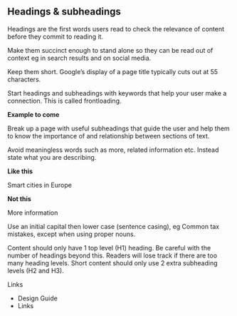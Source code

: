 ---
---
## Headings & subheadings

Headings are the first words users read to check the relevance of content before they commit to reading it.

Make them succinct enough to stand alone so they can be read out of context eg in search results and on social media. 

Keep them short. Google’s display of a page title typically cuts out at 55 characters. 

Start headings and subheadings with keywords that help your user make a connection. This is called frontloading. 

**Example to come**

Break up a page with useful subheadings that guide the user and help them to know the importance of and relationship between sections of text. 

Avoid meaningless words such as more, related information etc. Instead state what you are describing.

**Like this**

Smart cities in Europe

**Not this**

More information

Use an initial capital then lower case (sentence casing), eg Common tax mistakes, except when using proper nouns.

Content should only have 1 top level (H1) heading. Be careful with the number of headings  beyond this. Readers will lose track if there are too many heading levels. Short content should only use 2 extra subheading levels (H2 and H3). 

Links
- Design Guide
- Links
